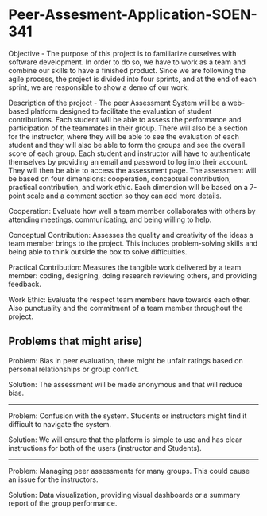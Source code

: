# Peer-Assesment-Application-SOEN-341

Objective - 
  The purpose of this project is to familiarize ourselves with software development. In order to do so, we have to work as a team and combine our skills to have a finished product. Since we are following the agile process, the project is divided into four sprints, and at the end of each sprint, we are responsible to show a demo of our work. 

Description of the project - 
  The peer Assessment System will be a web-based platform designed to facilitate the evaluation of student contributions. Each student will be able to assess the performance and participation of the teammates in their group. There will also be a section for the instructor, where they will be able to see the evaluation of each student and they will also be able to form the groups and see the overall score of each group. Each student and instructor will have to authenticate themselves by providing an email and password to log into their account. They will then be able to access the assessment page. The assessment will be based on four dimensions: cooperation, conceptual contribution, practical contribution, and work ethic. Each dimension will be based on a 7-point scale and a comment section so they can add more details.
  
  Cooperation: Evaluate how well a team member collaborates with others by attending meetings, communicating, and being willing to help.

  Conceptual Contribution: Assesses the quality and creativity of the ideas a team member brings to the project. This includes problem-solving skills and being able to        think outside the box to solve difficulties.

  Practical Contribution: Measures the tangible work delivered by a team member: coding, designing, doing research reviewing others, and providing feedback.

  Work Ethic: Evaluate the respect team members have towards each other. Also punctuality and the commitment of a team member throughout the project.
  
  
Problems that might arise)
--------------------------
  
  Problem: Bias in peer evaluation, there might be unfair ratings based on personal relationships or group conflict.
  
  Solution: The assessment will be made anonymous and that will reduce bias.
  
  -----------------------------------------------------------------------------------------------------------------

  Problem: Confusion with the system. Students or instructors might find it difficult to navigate the system.
  
  Solution: We will ensure that the platform is simple to use and has clear instructions for both of the users (instructor and Students).
  
  -----------------------------------------------------------------------------------------------------------------

  Problem: Managing peer assessments for many groups. This could cause an issue for the instructors.
  
  Solution: Data visualization, providing visual dashboards or a summary report of the group performance.

  
